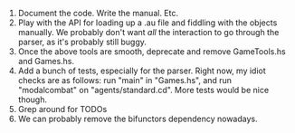 1. Document the code. Write the manual. Etc.
2. Play with the API for loading up a .au file and fiddling with the objects
   manually. We probably don't want *all* the interaction to go through the
   parser, as it's probably still buggy.
3. Once the above tools are smooth, deprecate and remove GameTools.hs and
   Games.hs.
4. Add a bunch of tests, especially for the parser. Right now, my idiot checks
   are as follows: run "main" in "Games.hs", and run "modalcombat" on
   "agents/standard.cd". More tests would be nice though.
5. Grep around for TODOs
6. We can probably remove the bifunctors dependency nowadays.
